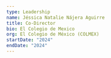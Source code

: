 ```yaml
---
type: Leadership
name: Jéssica Natalie Nájera Aguirre
title: Co-Director
bio: El Colegio de Mexico
org: El Colegio de México (COLMEX)
startDate: "2024"
endDate: "2024"
---
```

